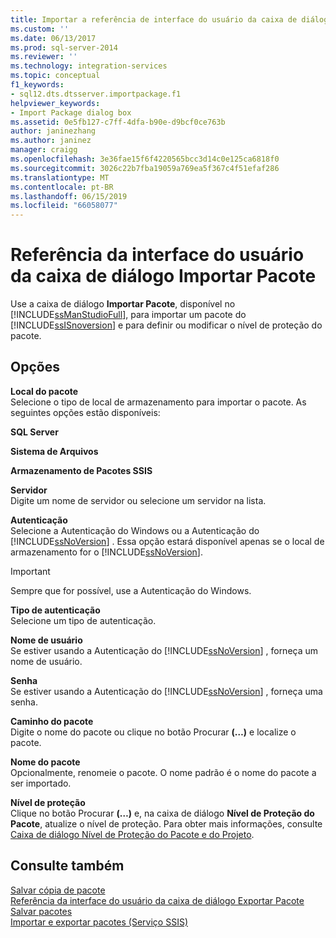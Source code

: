 ```yaml
---
title: Importar a referência de interface do usuário da caixa de diálogo pacote | Microsoft Docs
ms.custom: ''
ms.date: 06/13/2017
ms.prod: sql-server-2014
ms.reviewer: ''
ms.technology: integration-services
ms.topic: conceptual
f1_keywords:
- sql12.dts.dtsserver.importpackage.f1
helpviewer_keywords:
- Import Package dialog box
ms.assetid: 0e5fb127-c7ff-4dfa-b90e-d9bcf0ce763b
author: janinezhang
ms.author: janinez
manager: craigg
ms.openlocfilehash: 3e36fae15f6f4220565bcc3d14c0e125ca6818f0
ms.sourcegitcommit: 3026c22b7fba19059a769ea5f367c4f51efaf286
ms.translationtype: MT
ms.contentlocale: pt-BR
ms.lasthandoff: 06/15/2019
ms.locfileid: "66058077"
---
```

# <a name="import-package-dialog-box-ui-reference"></a>Referência da interface do usuário da caixa de diálogo Importar Pacote
  Use a caixa de diálogo **Importar Pacote**, disponível no [!INCLUDE[ssManStudioFull](../includes/ssmanstudiofull-md.md)], para importar um pacote do [!INCLUDE[ssISnoversion](../includes/ssisnoversion-md.md)] e para definir ou modificar o nível de proteção do pacote.  
  
## <a name="options"></a>Opções  
 **Local do pacote**  
 Selecione o tipo de local de armazenamento para importar o pacote. As seguintes opções estão disponíveis:  
  
 **SQL Server**  
  
 **Sistema de Arquivos**  
  
 **Armazenamento de Pacotes SSIS**  
  
 **Servidor**  
 Digite um nome de servidor ou selecione um servidor na lista.  
  
 **Autenticação**  
 Selecione a Autenticação do Windows ou a Autenticação do [!INCLUDE[ssNoVersion](../includes/ssnoversion-md.md)] . Essa opção estará disponível apenas se o local de armazenamento for o [!INCLUDE[ssNoVersion](../includes/ssnoversion-md.md)].  
  
> [!IMPORTANT]  
>  Sempre que for possível, use a Autenticação do Windows.  
  
 **Tipo de autenticação**  
 Selecione um tipo de autenticação.  
  
 **Nome de usuário**  
 Se estiver usando a Autenticação do [!INCLUDE[ssNoVersion](../includes/ssnoversion-md.md)] , forneça um nome de usuário.  
  
 **Senha**  
 Se estiver usando a Autenticação do [!INCLUDE[ssNoVersion](../includes/ssnoversion-md.md)] , forneça uma senha.  
  
 **Caminho do pacote**  
 Digite o nome do pacote ou clique no botão Procurar **(…)** e localize o pacote.  
  
 **Nome do pacote**  
 Opcionalmente, renomeie o pacote. O nome padrão é o nome do pacote a ser importado.  
  
 **Nível de proteção**  
 Clique no botão Procurar **(…)** e, na caixa de diálogo **Nível de Proteção do Pacote**, atualize o nível de proteção. Para obter mais informações, consulte [Caixa de diálogo Nível de Proteção do Pacote e do Projeto](../../2014/integration-services/package-and-project-protection-level-dialog-box.md).  
  
## <a name="see-also"></a>Consulte também  
 [Salvar cópia de pacote](../../2014/integration-services/save-copy-of-package.md)   
 [Referência da interface do usuário da caixa de diálogo Exportar Pacote](../../2014/integration-services/export-package-dialog-box-ui-reference.md)   
 [Salvar pacotes](save-packages.md)   
 [Importar e exportar pacotes &#40;Serviço SSIS&#41;](../../2014/integration-services/import-and-export-packages-ssis-service.md)  
  
  
